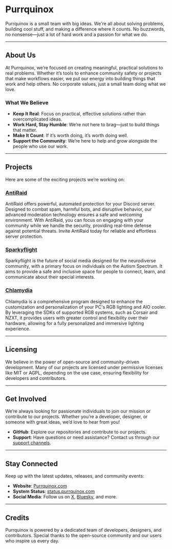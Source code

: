 # Purrquinox
Purrquinox is a small team with big ideas. We're all about solving problems, building cool stuff, and making a difference where it counts. No buzzwords, no nonsense—just a lot of hard work and a passion for what we do.

---

## About Us
At Purrquinox, we’re focused on creating meaningful, practical solutions to real problems. Whether it’s tools to enhance community safety or projects that make workflows easier, we put our energy into building things that work and help others. No corporate values, just a small team doing what we love.

### What We Believe
- **Keep It Real**: Focus on practical, effective solutions rather than overcomplicated ideas.
- **Work Hard, Stay Humble**: We’re not here to brag—just to build things that matter.
- **Make It Count**: If it’s worth doing, it’s worth doing well.
- **Support the Community**: We’re here to help and grow alongside the people who use our work.

---

## Projects
Here are some of the exciting projects we’re working on:

### [AntiRaid](https://github.com/Anti-Raid)
AntiRaid offers powerful, automated protection for your Discord server. Designed to combat spam, harmful bots, and disruptive behavior, our advanced moderation technology ensures a safe and welcoming environment. With AntiRaid, you can focus on engaging with your community while we handle the security, providing real-time defense against potential threats. Invite AntiRaid today for reliable and effortless server protection.


### [Sparkyflight](https://github.com/Sparkyflight)
Sparkyflight is the future of social media designed for the neurodiverse community, with a primary focus on individuals on the Autism Spectrum. It aims to provide a safe and inclusive space for people to connect, learn, and communicate about their special interests.

### [Chlamydia](https://github.com/Purrquinox/Chlamydia)
Chlamydia is a comprehensive program designed to enhance the customization and personalization of your PC's RGB lighting and AIO cooler. By leveraging the SDKs of supported RGB systems, such as Corsair and NZXT, it provides users with greater control and flexibility over their hardware, allowing for a fully personalized and immersive lighting experience.

---

## Licensing
We believe in the power of open-source and community-driven development. Many of our projects are licensed under permissive licenses like MIT or AGPL, depending on the use case, ensuring flexibility for developers and contributors.

---

## Get Involved
We’re always looking for passionate individuals to join our mission or contribute to our projects. Whether you’re a developer, designer, or someone with great ideas, we’d love to hear from you!

- **GitHub**: Explore our repositories and contribute to our projects.
- **Support**: Have questions or need assistance? Contact us through our [support channels](https://x.com/@heypurrquinox).

---

## Stay Connected
Keep up with the latest updates, releases, and community events:

- **Website**: [Purrquinox.com](https://purrquinox.com)
- **System Status**: [status.purrquinox.com](https://status.purrquinox.com/)
- **Social Media**: Follow us on [X](https://x.com/@heypurrquinox), [Bluesky](https://bsky.app/profile/purrquinox.com), and more.

---

## Credits
Purrquinox is powered by a dedicated team of developers, designers, and contributors. Special thanks to the open-source community and our users who inspire us every day.
